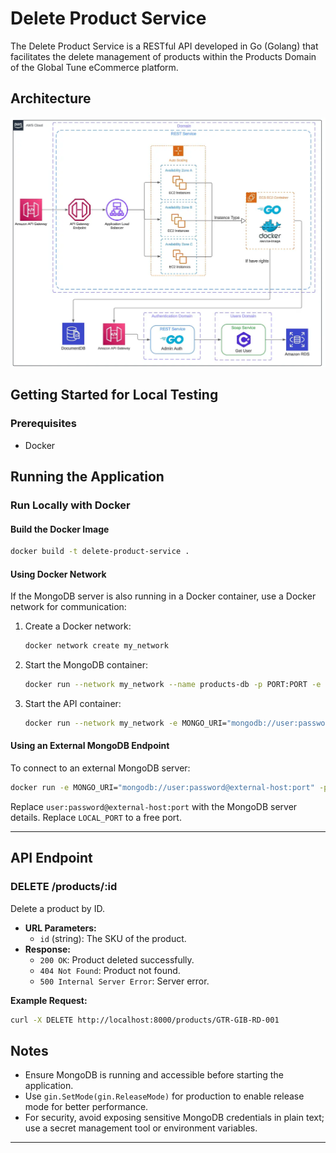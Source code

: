 # Delete Product Service

The Delete Product Service is a RESTful API developed in Go (Golang) that facilitates the delete management of products within the Products Domain of the Global Tune eCommerce platform.

## Architecture
<p align="center">
    <img alt="Edit Product architecture diagram" src="/assets/rest-admin-documentdb.webp"/>
</p>

## Getting Started for Local Testing

### Prerequisites
- Docker

## Running the Application

### Run Locally with Docker
#### Build the Docker Image
```bash
docker build -t delete-product-service .
```

#### Using Docker Network
If the MongoDB server is also running in a Docker container, use a Docker network for communication:
1. Create a Docker network:
   ```bash
   docker network create my_network
   ```
2. Start the MongoDB container:
   ```bash
   docker run --network my_network --name products-db -p PORT:PORT -e env_credentials -d products-db
   ```
3. Start the API container:
   ```bash
   docker run --network my_network -e MONGO_URI="mongodb://user:password@products-db:port" -p LOCAL_PORT:80 delete-product-service
   ```

#### Using an External MongoDB Endpoint
To connect to an external MongoDB server:
```bash
docker run -e MONGO_URI="mongodb://user:password@external-host:port" -p LOCAL_PORT:80 delete-product-service
```
Replace `user:password@external-host:port` with the MongoDB server details.
Replace `LOCAL_PORT` to a free port.

---

## API Endpoint

### DELETE /products/:id
Delete a product by ID.
- **URL Parameters:**
  - `id` (string): The SKU of the product.
- **Response:**
  - `200 OK`: Product deleted successfully.
  - `404 Not Found`: Product not found.
  - `500 Internal Server Error`: Server error.

**Example Request:**
```bash
curl -X DELETE http://localhost:8000/products/GTR-GIB-RD-001
```

## Notes
- Ensure MongoDB is running and accessible before starting the application.
- Use `gin.SetMode(gin.ReleaseMode)` for production to enable release mode for better performance.
- For security, avoid exposing sensitive MongoDB credentials in plain text; use a secret management tool or environment variables.

---
